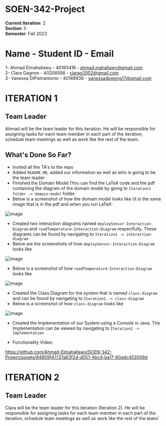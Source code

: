 # SOEN-342-Project
**Current Iteration**: 2 \
**Section**: II \
**Semester**: Fall 2023 

# Name - Student ID - Email
1- Ahmad Elmahallawy - 40193418 - ahmad.mahallawy@gmail.com \
2- Clara Gagnon -  40208598 - clarag2002@gmail.com \
3- Vanessa DiPietrantonio - 40189938 - vanessadpwong17@gmail.com 

# ITERATION 1
## Team Leader
Ahmad will be the team leader for this iteration. He will be responsible for assigning tasks for each team member  in each part of the iteration, schedule team meetings as well as work like the rest of the team.

## What's Done So Far?
- Invited all the TA's to the repo
- Added ```README.MD```, added our information as well as who is going to be the team leader
- Finished the  Domain Model (You can find the LaTeX code and the pdf containing the diagram  of the domain model by going to ```Iteration1 folder -> domain-model``` folder.
- Below is a screenshot of how the domain model looks like (it is the same image that is in the pdf and when you run LaTeX:
  
![image](https://github.com/Ahmad-Elmahallawy/SOEN-342-Project/assets/93838227/1d19baf7-42ff-4252-aebd-9d6f836c62d6)

- Created two interaction diagrams named ```deploySensor-Interaction-Diagram``` and ```readTemperature-Interaction-Diagram``` respectfully. These diagrams can be found by navigating to ```Iteration1 -> interaction-diagram```
- Below are the screenshots of how ```deploySensor-Interaction-Diagram``` looks like 

![image](https://github.com/Ahmad-Elmahallawy/SOEN-342-Project/assets/93838227/2366118a-f903-4310-bc72-19f6bd151ff2)


- Below is a screenshot of how ```readTemperature-Interaction-Diagram``` looks like

![image](https://github.com/Ahmad-Elmahallawy/SOEN-342-Project/assets/93838227/7cdb897e-c377-49bd-b3a6-71d31258c247)

- Created the Class Diagram for the system that is named ```class-diagram``` and can be found by navigating to ```Iteration1 -> class-diagram```
- Below is a screenshot of how ```class-diagram``` looks like

![image](https://github.com/Ahmad-Elmahallawy/SOEN-342-Project/assets/93838227/66ca78a8-1efd-4cca-8068-3df7e51d0d40)

- Created the Implementation of our System using a Console in Java. The Implementation can be viewed by navigating to ```Iteration1 -> Implementation```

- Functionality Video:


https://github.com/Ahmad-Elmahallawy/SOEN-342-Project/assets/84809147/37a63f2d-d051-4bcd-ba17-60adc453009d

# ITERATION 2
## Team Leader
Clara will be the team leader for this iteration (Iteration 2). He will be responsible for assigning tasks for each team member  in each part of the iteration, schedule team meetings as well as work like the rest of the team/



